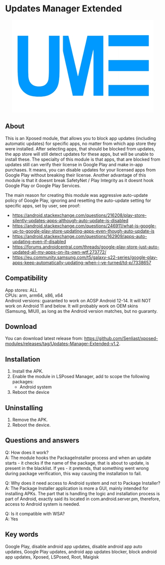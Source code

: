 # Updates Manager Extended  
<p align="center">
  <img width="460" height="300" src="https://github.com/Senliast/xposed-modules/blob/main/Updates_Manager_Extended/docs/logo.jpg">
</p>

## About
This is an Xposed module, that allows you to block app updates (including automatic updates) for specific apps, no matter from which app store they were installed. After selecting apps, that should be blocked from updates, the app store will still detect updates for these apps, but will be unable to install these. The specialty of this module is that apps, that are blocked from updates still can verify their license in Google Play and make in-app purchases. It means, you can disable updates for your licensed apps from Google Play without breaking their license. Another advantage of this module is that it doesnt break SafetyNet / Play Integrity as it doesnt hook Google Play or Google Play Services.

The main reason for creating this module was aggressive auto-update policy of Google Play, ignoring and resetting the auto-update setting for specific apps, set by user, see proof:
 - https://android.stackexchange.com/questions/216208/play-store-silently-updates-apps-although-auto-update-is-disabled
 - https://android.stackexchange.com/questions/246911/what-is-google-up-to-google-play-store-updating-apps-even-though-auto-update-is
 - https://android.stackexchange.com/questions/162909/apps-auto-updating-even-if-disabled
 - https://forums.androidcentral.com/threads/google-play-store-just-auto-updated-all-my-apps-on-its-own-wtf.273772/
 - https://eu.community.samsung.com/t5/galaxy-s22-series/google-play-apps-keep-automatically-updating-when-i-ve-turned/td-p/7338657



## Compatibility
App stores: ALL  
CPUs: arm, arm64, x86, x64  
Android versions: guaranted to work on AOSP Android 12-14. It will NOT work on Android 11 and below. It will probably work on OEM skins (Samsung, MIUI), as long as the Android version matches, but no guaranty.  



## Download
You can download latest release from: https://github.com/Senliast/xposed-modules/releases/tag/Updates-Manager-Extended-v1.2.



## Installation
1. Install the APK.
2. Enable the module in LSPosed Manager, add to scope the following packages:
   - Android system
4. Reboot the device



## Uninstalling
1. Remove the APK.
2. Reboot the device.



## Questions and answers
Q: How does it work?  
A: The module hooks the PackageInstaller process and when an update starts - it checks if the name of the package, that is about to update, is present in the blacklist. If yes - it pretends, that something went wrong during package verification, this way causing the installation to fail.

Q: Why does it need access to Android system and not to Package Installer?  
A: The Package Installer application is more a GUI, mainly intended for installing APKs. The part that is handling the logic and installation process is part of Android, exactly said its located in com.android.server.pm, therefore, access to Android system is needed.

Q: Is it compatible with WSA?  
A: Yes 



## Key words
Google Play, disable android app updates, disable android app auto updates, Google Play updates, android app updates blocker, block android app updates, Xposed, LSPosed, Root, Maigisk
